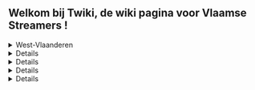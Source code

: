 ## Welkom bij Twiki, de wiki pagina voor Vlaamse Streamers !

<details>
<summary>West-Vlaanderen</summary>
1. <a href="https://javasaurus.github.io/twiki/profile/default.html">DEFAULT<a>
</details>

<details>
<summary>Vlaams-Brabant</summary>
1.  <a href="https://javasaurus.github.io/twiki/profile/default_profile.md">DEFAULT<a>
</details>

<details>
<summary>Oost-Vlaanderen</summary>
1.  <a href="https://javasaurus.github.io/twiki/profile/default_profile.md">DEFAULT<a>
</details>

<details>
<summary>Limburg</summary>
1.  <a href="https://javasaurus.github.io/twiki/profile/default_profile.md">DEFAULT<a>
</details>

<details>
<summary>Antwerpen</summary>
1.  <a href="https://javasaurus.github.io/twiki/profile/default_profile.md">DEFAULT<a>
</details>









